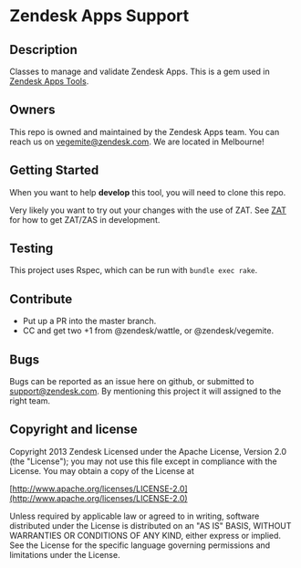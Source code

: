 # Zendesk Apps Support

## Description
Classes to manage and validate Zendesk Apps. This is a gem used in [Zendesk Apps Tools](https://github.com/zendesk/zendesk_apps_tools/).

## Owners
This repo is owned and maintained by the Zendesk Apps team. You can reach us on vegemite@zendesk.com. We are located in Melbourne!

## Getting Started
When you want to help **develop** this tool, you will need to clone this repo.

Very likely you want to try out your changes with the use of ZAT. See [ZAT](https://github.com/zendesk/zendesk_apps_tools/) for how to get ZAT/ZAS in development.

## Testing
This project uses Rspec, which can be run with `bundle exec rake`.

## Contribute
* Put up a PR into the master branch.
* CC and get two +1 from @zendesk/wattle, or @zendesk/vegemite.

## Bugs
Bugs can be reported as an issue here on github, or submitted to support@zendesk.com. By mentioning this project it will assigned to the right team.

## Copyright and license
Copyright 2013 Zendesk
Licensed under the Apache License, Version 2.0 (the "License"); you may not use this file except in compliance with the License.
You may obtain a copy of the License at

[http://www.apache.org/licenses/LICENSE-2.0](http://www.apache.org/licenses/LICENSE-2.0)

Unless required by applicable law or agreed to in writing, software distributed under the License is distributed on an "AS IS" BASIS,
WITHOUT WARRANTIES OR CONDITIONS OF ANY KIND, either express or implied.
See the License for the specific language governing permissions and limitations under the License.

